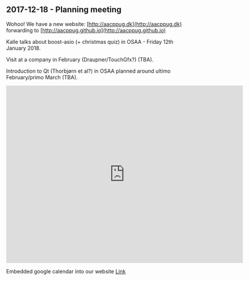 ## 2017-12-18 - Planning meeting
Wohoo! We have a new website: [http://aacppug.dk](http://aacppug.dk) forwarding to [http://aacppug.github.io](http://aacppug.github.io)

Kalle talks about boost-asio (+ christmas quiz) in OSAA - Friday 12th January 2018. 

Visit at a company in February (Draupner/TouchGfx?) (TBA).

Introduction to Qt (Thorbjørn et al?) in OSAA planned around ultimo February/primo March (TBA).

<iframe src="https://calendar.google.com/calendar/embed?src=u62brl3hipkcaci6uhgee00s5g%40group.calendar.google.com&ctz=Europe%2FCopenhagen" style="border: 0" width="640" height="480" frameborder="0" scrolling="no"></iframe>

Embedded google calendar into our website [Link](https://calendar.google.com/calendar/embed?bgcolor=%23f2f2f2%40src=u62brl3hipkcaci6uhgee00s5g%40group.calendar.google.com&ctz=Europe%2FParis)
